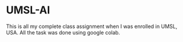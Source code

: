 # UMSL-AI
This is all my complete class assignment when I was enrolled in UMSL, USA. All the task was done using google colab.
